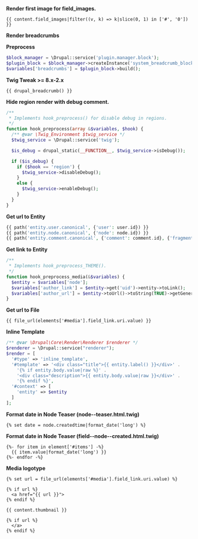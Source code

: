 **Render first image for field_images.**
``` twig
{{ content.field_images|filter((v, k) => k|slice(0, 1) in ['#', '0']) }}
```

**Render breadcrumbs**

**Preprocess**
``` php
$block_manager = \Drupal::service('plugin.manager.block');
$plugin_block = $block_manager->createInstance('system_breadcrumb_block', []);
$variables['breadcrumbs'] = $plugin_block->build();
```

**Twig Tweak >= 8.x-2.x**
``` twig
{{ drupal_breadcrumb() }}
```

**Hide region render with debug comment.**
``` php
/**
 * Implements hook_preprocess() for disable debug in regions.
 */
function hook_preprocess(array &$variables, $hook) {
  /** @var \Twig_Environment $twig_service */
  $twig_service = \Drupal::service('twig');

  $is_debug = drupal_static(__FUNCTION__, $twig_service->isDebug());

  if ($is_debug) {
    if ($hook == 'region') {
      $twig_service->disableDebug();
    }
    else {
      $twig_service->enableDebug();
    }
  }
}

```

**Get url to Entity**
``` php
{{ path('entity.user.canonical', {'user': user.id}) }}
{{ path('entity.node.canonical', {'node': node.id}) }}
{{ path('entity.comment.canonical', {'comment': comment.id}, {'fragment': 'comment-' ~ comment.id}) }}
```

**Get link to Entity**
``` php
/**
 * Implements hook_preprocess_THEME().
 */
function hook_preprocess_media(&$variables) {
  $entity = $variables['node'];
  $variables['author_link'] = $entity->get('uid')->entity->toLink();
  $variables['author_url'] = $entity->toUrl()->toString(TRUE)->getGeneratedUrl();
}
```

**Get url to File**
``` twig
{{ file_url(elements['#media'].field_link.uri.value) }}
```

**Inline Template**
``` php
/** @var \Drupal\Core\Render\Renderer $renderer */
$renderer = \Drupal::service("renderer");
$render = [
  '#type' => 'inline_template',
  '#template' => '<div class="title">{{ entity.label() }}</div>' .
    '{% if entity.body.value|raw %}' .
    '<div class="description">{{ entity.body.value|raw }}</div>' .
    '{% endif %}',
  '#context' => [
    'entity' => $entity
  ]
];
```

**Format date in Node Teaser (node--teaser.html.twig)**
``` twig
{% set date = node.createdtime|format_date('long') %}
```

**Format date in Node Teaser (field--node--created.html.twig)**
``` twig
{%- for item in element['#items'] -%}
  {{ item.value|format_date('long') }}
{%- endfor -%}
```

**Media logotype**
``` twig
{% set url = file_url(elements['#media'].field_link.uri.value) %}

{% if url %}
  <a href="{{ url }}">
{% endif %}

{{ content.thumbnail }}

{% if url %}
  </a>
{% endif %}
```
